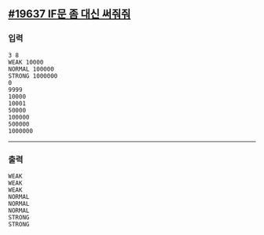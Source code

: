 [#19637 IF문 좀 대신 써줘줘](https://www.acmicpc.net/problem/19637)
---

### 입력
```
3 8
WEAK 10000
NORMAL 100000
STRONG 1000000
0
9999
10000
10001
50000
100000
500000
1000000
```

---
### 출력
```
WEAK
WEAK
WEAK
NORMAL
NORMAL
NORMAL
STRONG
STRONG
```